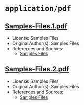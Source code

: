 # `application/pdf`

## [Samples-Files.1.pdf](../files/Samples-Files.1.pdf)

- License: Samples Files
- Original Author(s): Samples Files
- References and Sources:
  - [Samples Files](https://samples-files.com/samples/Documents/pdf/sample-2-one-page.pdf)

## [Samples-Files.2.pdf](../files/Samples-Files.2.pdf)

- License: Samples Files
- Original Author(s): Samples Files
- References and Sources:
  - [Samples Files](https://samples-files.com/samples/Documents/pdf/sample-3-text-images.pdf)
